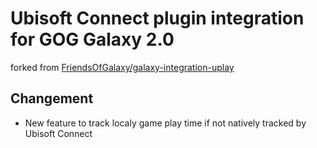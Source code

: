 # Ubisoft Connect plugin integration for GOG Galaxy 2.0


forked from [FriendsOfGalaxy/galaxy-integration-uplay](https://github.com/FriendsOfGalaxy/galaxy-integration-uplay)

## Changement
- New feature to track localy game play time if not natively tracked by Ubisoft Connect